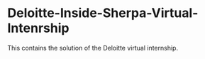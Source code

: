 # Deloitte-Inside-Sherpa-Virtual-Intenrship
This contains the solution of the Deloitte virtual internship. 
